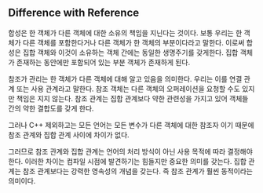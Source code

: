 ## Difference with Reference
합성은 한 객체가 다른 객체에 대한 소유의 책임을 지닌다는 것이다. 보통 우리는 
한 객체가 다른 객체를 포함한다거나 다른 객체가 한 객체의 부분이다라고 말한다. 
이로써 합성은 집합 객체와 이것이 소유하는 객체 간에는 동일한 생명주기를 갖게한다.
집합 객체가 존재하는 동안에만 포함되어 있는 부분 객체가 존재하게 된다.

참조가 관리는 한 객체가 다른 객체에 대해 알고 있음을 의미한다. 우리는 이를 
연결 관계 또는 사용 관계라고 말한다. 참조 객체는 다른 객체의 오퍼레이션을 
요청할 수도 있지만 책임은 지지 않는다. 참조 관계는 집합 관계보다 약한 관련성을 
가지고 있어 객체들 간의 약한 결합도를 갖게 한다.

그러나 C++ 제외하고는 모든 언어는 모든 변수가 다른 객체에 대한 참조자 이기 
때문에 참조 관계와 집합 관계 사이에 차이가 없다.

그러므로 참조 관계와 집합 관계는 언어의 처리 방식이 아닌 사용 목적에 따라 
결정해야 한다. 이러한 차이는 컴파일 시점에 발견하기는 힘들지만 중요한 의미를 
갖는다. 집합 관계는 참조 관계보다는 강력한 영속성의 개념을 갖는다. 즉 참조 관계가 
훨씬 동적이라는 의미이다.
